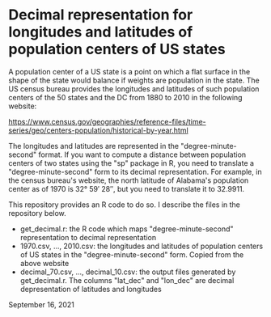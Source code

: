 # Decimal representation for longitudes and latitudes of population centers of US states

A population center of a US state is a point on which a flat surface in the shape of the state would balance if weights are population in the state. The US census bureau provides the longitudes and latitudes of such population centers of the 50 states and the DC from 1880 to 2010 in the following website:

https://www.census.gov/geographies/reference-files/time-series/geo/centers-population/historical-by-year.html

The longitudes and latitudes are represented in the "degree-minute-second" format. If you want to compute a distance between population centers of two states using the "sp" package in R, you need to translate a "degree-minute-second" form to its decimal representation. For example, in the census bureau's website, the north latitude of Alabama's population center as of 1970 is 32° 59′ 28″, but you need to translate it to 32.9911.

This repository provides an R code to do so. I describe the files in the repository below.
- get_decimal.r: the R code which maps "degree-minute-second" representation to decimal representation
- 1970.csv, ..., 2010.csv: the longitudes and latitudes of population centers of US states in the "degree-minute-second" form. Copied from the above website
- decimal_70.csv, ..., decimal_10.csv: the output files generated by get_decimal.r. The columns "lat_dec" and "lon_dec" are decimal depresentation of latitudes and longitudes

September 16, 2021